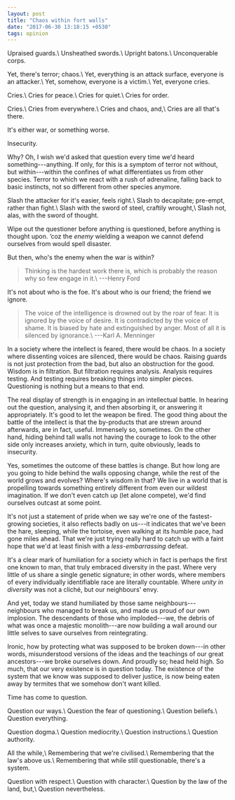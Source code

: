 ```yaml
---
layout: post
title: "Chaos within fort walls"
date: "2017-06-30 13:18:15 +0530"
tags: opinion
---
```


Upraised guards.\\
Unsheathed swords.\\
Upright batons.\\
Unconquerable corps.

Yet, there's terror; chaos.\\
Yet, everything is an attack surface, everyone is an attacker.\\
Yet, somehow, everyone is a victim.\\
Yet, everyone cries.

Cries.\\
Cries for peace.\\
Cries for quiet.\\
Cries for order.

Cries.\\
Cries from everywhere.\\
Cries and chaos, and,\\
Cries are all that's there.

It's either war, or something worse.

Insecurity.

Why? Oh, I wish we'd asked that question every time we'd heard something---anything. If only, for this is a symptom of terror not without, but within---within the confines of what differentiates us from other species. Terror to which we react with a rush of adrenaline, falling back to basic instincts, not so different from other species anymore.

Slash the attacker for it's easier, feels right.\\
Slash to decapitate; pre-empt, rather than fight.\\
Slash with the sword of steel, craftily wrought,\\
Slash not, alas, with the sword of thought.

Wipe out the questioner before anything is questioned, before anything is thought upon. ’coz the _enemy_ wielding a weapon we cannot defend ourselves from would spell disaster.

But then, who's the enemy when the war is within?

> Thinking is the hardest work there is, which is probably the reason why so few engage in it.\\
---Henry Ford

It's not about who is the foe. It's about who is our friend; the friend we ignore.

> The voice of the intelligence is drowned out by the roar of fear. It is ignored by the voice of desire. It is contradicted by the voice of shame. It is biased by hate and extinguished by anger. Most of all it is silenced by ignorance.\\
---Karl A. Menninger

In a society where the intellect is feared, there would be chaos. In a society where dissenting voices are silenced, there would be chaos. Raising guards is not just protection from the bad, but also an obstruction for the good. Wisdom is in filtration. But filtration requires analysis. Analysis requires testing. And testing requires breaking things into simpler pieces. Questioning is nothing but a means to that end.

The real display of strength is in engaging in an intellectual battle. In hearing out the question, analysing it, and then absorbing it, or answering it appropriately. It's good to let the weapon be fired. The good thing about the battle of the intellect is that the by-products that are strewn around afterwards, are in fact, useful. Immensely so, sometimes. On the other hand, hiding behind tall walls not having the courage to look to the other side only increases anxiety, which in turn, quite obviously, leads to insecurity.

Yes, sometimes the outcome of these battles is change. But how long are you going to hide behind the walls opposing change, while the rest of the world grows and evolves? Where's wisdom in that? We live in a world that is propelling towards something entirely different from even our wildest imagination. If we don't even catch up (let alone compete), we'd find ourselves outcast at some point.

It's not just a statement of pride when we say we're one of the fastest-growing societies, it also reflects badly on us---it indicates that we've been the hare, sleeping, while the tortoise, even walking at its humble pace, had gone miles ahead. That we're just trying really hard to catch up with a faint hope that we'd at least finish with a _less-embarrassing_ defeat.

It's a clear mark of humiliation for a society which in fact is perhaps the first one known to man, that truly embraced diversity in the past. Where very little of us share a single genetic signature; in other words, where members of every individually identifiable race are literally countable. Where _unity in diversity_ was not a cliché, but our neighbours' envy.

And yet, today we stand humiliated by those same neighbours---neighbours who managed to break us, and made us proud of our own implosion. The descendants of those who imploded---we, the debris of what was once a majestic monolith---are now building a wall around our little selves to save ourselves from reintegrating.

Ironic, how by protecting what was supposed to be broken down---in other words, misunderstood versions of the ideas and the teachings of our great ancestors---we broke ourselves down. And proudly so; head held high. So much, that our very existence is in question today. The existence of the system that we know was supposed to deliver justice, is now being eaten away by termites that we somehow don't want killed.

Time has come to question.

Question our ways.\\
Question the fear of questioning.\\
Question beliefs.\\
Question everything.

Question dogma.\\
Question mediocrity.\\
Question instructions.\\
Question authority.

All the while,\\
Remembering that we're civilised.\\
Remembering that the law's above us.\\
Remembering that while still questionable, there's a system.

Question with respect.\\
Question with character.\\
Question by the law of the land, but,\\
Question nevertheless.
